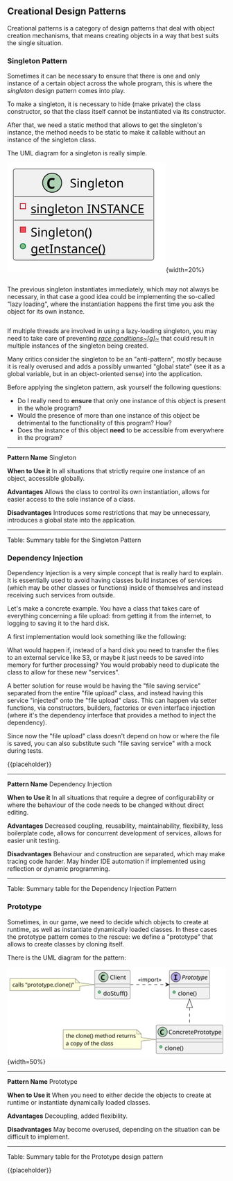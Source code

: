 Creational Design Patterns
--------------------------

Creational patterns is a category of design patterns that deal with object creation mechanisms, that means creating objects in a way that best suits the single situation.

### Singleton Pattern

Sometimes it can be necessary to ensure that there is one and only instance of a certain object across the whole program, this is where the *singleton* design pattern comes into play.

To make a singleton, it is necessary to hide (make private) the class constructor, so that the class itself cannot be instantiated via its constructor.

After that, we need a static method that allows to get the singleton's instance, the method needs to be static to make it callable without an instance of the singleton class.

The UML diagram for a singleton is really simple.

![The UML diagram for a singleton pattern](./images/design_patterns/singleton.svg){width=20%}

```{src='design_patterns/singleton' caption='Example of a singleton pattern'}
```

The previous singleton instantiates immediately, which may not always be necessary, in that case a good idea could be implementing the so-called "lazy loading", where the instantiation happens the first time you ask the object for its own instance.

```{src='design_patterns/singleton_lazyload' caption='Example of a singleton pattern with lazy loading'}
```

If multiple threads are involved in using a lazy-loading singleton, you may need to take care of preventing *[race conditions~\[g\]~](#gl_racecondition)* that could result in multiple instances of the singleton being created.

Many critics consider the singleton to be an "anti-pattern", mostly because it is really overused and adds a possibly unwanted "global state" (see it as a global variable, but in an object-oriented sense) into the application.

Before applying the singleton pattern, ask yourself the following questions:

- Do I really need to **ensure** that only one instance of this object is present in the whole program?
- Would the presence of more than one instance of this object be detrimental to the functionality of this program? How?
- Does the instance of this object **need** to be accessible from everywhere in the program?

------------------    ------------------------------------------------------------------------------
**Pattern Name**      Singleton

**When to Use it**    In all situations that strictly require one instance of an object, accessible globally.

**Advantages**        Allows the class to control its own instantiation, allows for easier access to the sole instance of a class.

**Disadvantages**     Introduces some restrictions that may be unnecessary, introduces a global state into the application.

------------------------------------------------------------------------------------------------

Table: Summary table for the Singleton Pattern

### Dependency Injection

Dependency Injection is a very simple concept that is really hard to explain. It is essentially used to avoid having classes build instances of services (which may be other classes or functions) inside of themselves and instead receiving such services from outside.

Let's make a concrete example. You have a class that takes care of everything concerning a file upload: from getting it from the internet, to logging to saving it to the hard disk.

A first implementation would look something like the following:

<!-- TODO: Add a "naive" implementation of a file upload system code -->

What would happen if, instead of a hard disk you need to transfer the files to an external service like S3, or maybe it just needs to be saved into memory for further processing? You would probably need to duplicate the class to allow for these new "services".

<!-- TODO: Add "duplicated" of file upload system -->

A better solution for reuse would be having the "file saving service" separated from the entire "file upload" class, and instead having this service "injected" onto the "file upload" class. This can happen via setter functions, via constructors, builders, factories or even interface injection (where it's the dependency interface that provides a method to inject the dependency).

<!-- TODO: Add Dependency injection version of the file upload system -->

Since now the "file upload" class doesn't depend on how or where the file is saved, you can also substitute such "file saving service" with a mock during tests.

{{placeholder}}

<!-- TODO: Dependency injection design pattern -->

------------------    ------------------------------------------------------------------------------
**Pattern Name**      Dependency Injection

**When to Use it**    In all situations that require a degree of configurability or where the behaviour of the code needs to be changed without direct editing.

**Advantages**        Decreased coupling, reusability, maintainability, flexibility, less boilerplate code, allows for concurrent development of services, allows for easier unit testing.

**Disadvantages**     Behaviour and construction are separated, which may make tracing code harder. May hinder IDE automation if implemented using reflection or dynamic programming.

------------------------------------------------------------------------------------------------

Table: Summary table for the Dependency Injection Pattern

### Prototype

Sometimes, in our game, we need to decide which objects to create at runtime, as well as instantiate dynamically loaded classes. In these cases the prototype pattern comes to the rescue: we define a "prototype" that allows to create classes by cloning itself.

There is the UML diagram for the pattern:

![Diagram of the Prototype Pattern](./images/design_patterns/class_prototype.svg){width=50%}

------------------    ------------------------------------------------------------------------------
**Pattern Name**      Prototype

**When to Use it**    When you need to either decide the objects to create at runtime or instantiate dynamically loaded classes.

**Advantages**        Decoupling, added flexibility.

**Disadvantages**     May become overused, depending on the situation can be difficult to implement.

------------------------------------------------------------------------------------------------

Table: Summary table for the Prototype design pattern

{{placeholder}}

<!-- TODO: add code for the prototype pattern -->

